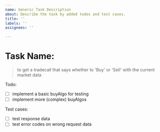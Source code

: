 ```yaml
---
name: Generic Task Description
about: Describe the task by added todos and test cases.
title: ''
labels: ''
assignees: ''

---
```


# Task Name:
> to get a tradecall that says whether to 'Buy' or 'Sell' with the current market data

Todo:
- [ ] implement a basic buyAlgo for testing
- [ ] implement more (complex) buyAlgos

Test cases:
- [ ] test response data
- [ ] test error codes on wrong request data
